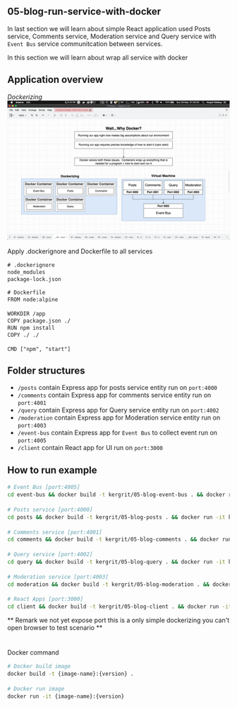 ## 05-blog-run-service-with-docker

In last section we will learn about simple React application used Posts service, Comments service, Moderation service and Query service with `Event Bus` service communitcation between services.

In this section we will learn about wrap all service with docker

## Application overview
*Dockerizing*
![Dockerizing](dockerizing.png)


Apply .dockerignore and Dockerfile to all services
```docker
# .dockerignore
node_modules
package-lock.json
```

```docker
# Dockerfile
FROM node:alpine

WORKDIR /app
COPY package.json ./
RUN npm install
COPY ./ ./

CMD ["npm", "start"]
```

## Folder structures
- `/posts` contain Express app for posts service entity run on `port:4000`
- `/comments` contain Express app for comments service entity run on `port:4001`
- `/query` contain Express app for Query service entity run on `port:4002`
- `/moderation` contain Express app for Moderation service entity run on `port:4003`
- `/event-bus` contain Express app for `Event Bus` to collect event run on `port:4005`
- `/client` contain React app for UI run on `port:3000`

## How to run example
```sh
# Event Bus [port:4005]
cd event-bus && docker build -t kergrit/05-blog-event-bus . && docker run -it kergrit/05-blog-event-bus

# Posts service [port:4000]
cd posts && docker build -t kergrit/05-blog-posts . && docker run -it kergrit/05-blog-posts

# Comments service [port:4001]
cd comments && docker build -t kergrit/05-blog-comments . && docker run -it kergrit/05-blog-comments

# Query service [port:4002]
cd query && docker build -t kergrit/05-blog-query . && docker run -it kergrit/05-blog-query

# Moderation service [port:4003]
cd moderation && docker build -t kergrit/05-blog-moderation . && docker run -it kergrit/05-blog-moderation

# React Apps [port:3000]
cd client && docker build -t kergrit/05-blog-client . && docker run -it kergrit/05-blog-client

```
** Remark we not yet expose port this is a only simple dockerizing you can't open browser to test scenario **

# 
Docker command
```sh
# Docker build image
docker build -t {image-name}:{version} .

# Docker run image
docker run -it {image-name}:{version}
```